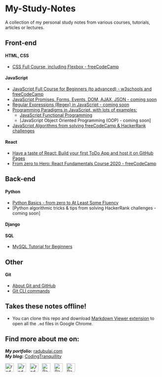 # My-Study-Notes
A collection of my personal study notes from various courses, tutorials, articles or lectures.

## Front-end
#### HTML, CSS
* [CSS Full Course, including Flexbox - freeCodeCamp](./CSS/CSS_fullcourse_flexbox.md)

#### JavaScript
* [JavaScript Full Course for Beginners (to advanced) - w3schools and freeCodeCamp](./JavaScript/JavaScriptBeginners.md)
* [JavaScript Promises, Forms, Events, DOM, AJAX, JSON - coming soon](./JavaScript/JavaScriptAdvanced.md)
* [Regular Expressions (Regex) in JavaScript - coming soon](./JavaScript/JavaScriptRegex.md)
* [Programming Paradigms in JavaScript, with lots of examples:](./JavaScript/JavaScriptFunctionalProgramming.md)
  * [JavaScript Functional Programming](./JavaScript/JavaScriptFunctionalProgramming.md)
  * [JavaScript Object Oriented Programming (OOP) - coming soon]
* [JavaScript Algorithms from solving freeCodeCamp & HackerRank challenges](./JavaScript/JavaScriptAlgorithms.md)

#### React
* [Have a taste of React: Build your first ToDo App and host it on GitHub Pages](./React/React-ToDoApp.md)
* [From zero to Hero: React Fundamentals Course 2020 - freeCodeCamp](./React/ReactFundamentals.md)





## Back-end
#### Python
* [Python Basics - from zero to At Least Some Fluency](./Python/PythonBasics.md)
* [Python algorithmic tricks & tips from solving HackerRank challenges - coming soon]

#### Django





#### SQL
* [MySQL Tutorial for Beginners](./SQL/MySQL-Tutorial-for-Beginners.md)







## Other
#### Git
* [About Git and GitHub](./Git/Git-about.md)
* [Git CLI commands](./Git/Git-CLI-commands.md)





## Takes these notes offline!
- You can clone this repo and download [Markdown Viewer extension](https://chrome.google.com/webstore/detail/markdown-viewer/ckkdlimhmcjmikdlpkmbgfkaikojcbjk?hl=en) to open all the `.md` files in Google Chrome.


## Find more about me on:
***My portfolio:*** [radubulai.com](https://radualexandrub.github.io/)<br>
***My blog:*** [CodingTranquillity](https://codingtranquillity.herokuapp.com/)

<a href="https://github.com/radualexandrub" target="_blank"><img align="center" src="https://cdn.jsdelivr.net/npm/simple-icons@3.0.1/icons/github.svg" alt="radualexandrub" height="28" width="28" /></a>&nbsp;&nbsp;
<a href="https://www.linkedin.com/in/radu-alexandru-bulai/" target="_blank"><img align="center" src="https://cdn.jsdelivr.net/npm/simple-icons@3.0.1/icons/linkedin.svg" alt="radu-alexandru-bulai" height="28" width="28" /></a>&nbsp;&nbsp;
<a href="https://dev.to/radualexandrub" target="_blank"><img align="center" src="https://cdn.jsdelivr.net/npm/simple-icons@3.0.1/icons/dev-dot-to.svg" alt="radualexandrub" height="28" width="28" /></a>&nbsp;&nbsp;
<a href="https://www.hackerrank.com/RaduAlexandruB" target="_blank"><img align="center" src="https://cdn.jsdelivr.net/npm/simple-icons@3.0.1/icons/hackerrank.svg" alt="RaduAlexandruB" height="28" width="28" /></a>&nbsp;&nbsp;
<a href="https://www.flickr.com/photos/radualexandru" target="_blank"><img align="center" src="https://cdn.jsdelivr.net/npm/simple-icons@3.0.1/icons/flickr.svg" alt="RaduAlexandruB" height="28" width="28" /></a>&nbsp;&nbsp;
<a href="https://www.mixcloud.com/radu-alexandru7" target="_blank"><img align="center" src="https://cdn.jsdelivr.net/npm/simple-icons@3.0.1/icons/mixcloud.svg" alt="RaduAlexandru" height="28" width="28" /></a>&nbsp;&nbsp;